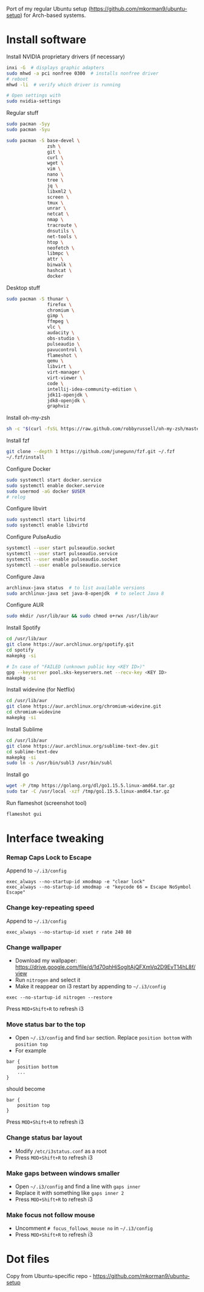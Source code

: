 Port of my regular Ubuntu setup (https://github.com/mkorman9/ubuntu-setup) for Arch-based systems.

# Install software

Install NVIDIA proprietary drivers (if necessary)
```bash
inxi -G  # displays graphic adapters
sudo mhwd -a pci nonfree 0300  # installs nonfree driver
# reboot
mhwd -li  # verify which driver is running

# Open settings with
sudo nvidia-settings
```

Regular stuff
```bash
sudo pacman -Syy
sudo pacman -Syu

sudo pacman -S base-devel \
               zsh \
               git \
               curl \
               wget \
               vim \
               nano \
               tree \
               jq \
               libxml2 \
               screen \
               tmux \
               unrar \
               netcat \
               nmap \
               tracroute \
               dnsutils \
               net-tools \
               htop \
               neofetch \
               libmpc \
               attr \
               binwalk \
               hashcat \
               docker
```

Desktop stuff
```bash
sudo pacman -S thunar \
               firefox \
               chromium \
               gimp \
               ffmpeg \
               vlc \
               audacity \
               obs-studio \
               pulseaudio \
               pavucontrol \
               flameshot \
               qemu \
               libvirt \
               virt-manager \
               virt-viewer \
               code \
               intellij-idea-community-edition \
               jdk11-openjdk \
               jdk8-openjdk \
               graphviz
```

Install oh-my-zsh
```bash
sh -c "$(curl -fsSL https://raw.github.com/robbyrussell/oh-my-zsh/master/tools/install.sh)" -s --batch
```

Install fzf
```bash
git clone --depth 1 https://github.com/junegunn/fzf.git ~/.fzf
~/.fzf/install
```

Configure Docker
```bash
sudo systemctl start docker.service
sudo systemctl enable docker.service
sudo usermod -aG docker $USER
# relog
```

Configure libvirt
```bash
sudo systemctl start libvirtd
sudo systemctl enable libvirtd
```

Configure PulseAudio
```bash
systemctl --user start pulseaudio.socket
systemctl --user start pulseaudio.service
systemctl --user enable pulseaudio.socket
systemctl --user enable pulseaudio.service
```

Configure Java
```bash
archlinux-java status  # to list available versions
sudo archlinux-java set java-8-openjdk  # to select Java 8
```

Configure AUR
```bash
sudo mkdir /usr/lib/aur && sudo chmod o+rwx /usr/lib/aur
```

Install Spotify
```bash
cd /usr/lib/aur
git clone https://aur.archlinux.org/spotify.git
cd spotify
makepkg -si

# In case of "FAILED (unknown public key <KEY ID>)"
gpg --keyserver pool.sks-keyservers.net --recv-key <KEY ID>
makepkg -si
```

Install widevine (for Netflix)
```bash
cd /usr/lib/aur
git clone https://aur.archlinux.org/chromium-widevine.git
cd chromium-widevine
makepkg -si
```

Install Sublime
```bash
cd /usr/lib/aur
git clone https://aur.archlinux.org/sublime-text-dev.git
cd sublime-text-dev
makepkg -si
sudo ln -s /usr/bin/subl3 /usr/bin/subl
```

Install go
```bash
wget -P /tmp https://golang.org/dl/go1.15.5.linux-amd64.tar.gz
sudo tar -C /usr/local -xzf /tmp/go1.15.5.linux-amd64.tar.gz
```

Run flameshot (screenshot tool)
```bash
flameshot gui
```

# Interface tweaking

### Remap Caps Lock to Escape

Append to `~/.i3/config`
```
exec_always --no-startup-id xmodmap -e "clear lock"
exec_always --no-startup-id xmodmap -e "keycode 66 = Escape NoSymbol Escape"
```

### Change key-repeating speed

Append to `~/.i3/config`
```
exec_always --no-startup-id xset r rate 240 80
```

### Change wallpaper

- Download my wallpaper: https://drive.google.com/file/d/1d70qhHiSogltAjQFXmVq2D9EvT14hL8f/view
- Run `nitrogen` and select it
- Make it reappear on i3 restart by appending to `~/.i3/config`
```
exec --no-startup-id nitrogen --restore
```

Press `MOD+Shift+R` to refresh i3

### Move status bar to the top

- Open `~/.i3/config` and find `bar` section. Replace `position bottom` with `position top`
- For example
```
bar {
    position bottom
    ...
}
```

should become
```
bar {
    position top
}
```

Press `MOD+Shift+R` to refresh i3

### Change status bar layout

- Modify `/etc/i3status.conf` as a root
- Press `MOD+Shift+R` to refresh i3

### Make gaps between windows smaller

- Open `~/.i3/config` and find a line with `gaps inner`
- Replace it with something like `gaps inner 2`
- Press `MOD+Shift+R` to refresh i3

### Make focus not follow mouse

- Uncomment `# focus_follows_mouse no` in `~/.i3/config`
- Press `MOD+Shift+R` to refresh i3

# Dot files

Copy from Ubuntu-specific repo - https://github.com/mkorman9/ubuntu-setup
